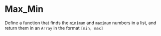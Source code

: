 # Max_Min

Define a function that finds the `minimum` and `maximum` numbers in a list, and return them in an `Array` in the format `[min, max]`